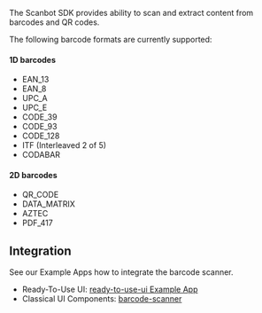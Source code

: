 The Scanbot SDK provides ability to scan and extract content from barcodes and QR codes.

The following barcode formats are currently supported:

#### 1D barcodes
- EAN_13
- EAN_8
- UPC_A
- UPC_E
- CODE_39
- CODE_93
- CODE_128
- ITF (Interleaved 2 of 5)
- CODABAR

#### 2D barcodes
- QR_CODE
- DATA_MATRIX
- AZTEC
- PDF_417

## Integration
See our Example Apps how to integrate the barcode scanner.

- Ready-To-Use UI: [ready-to-use-ui Example App](https://github.com/doo/scanbot-sdk-example-android/tree/master/ready-to-use-ui-demo)
- Classical UI Components: [barcode-scanner](https://github.com/doo/scanbot-sdk-example-android/tree/master/classical-components-demo/barcode-scanner)
